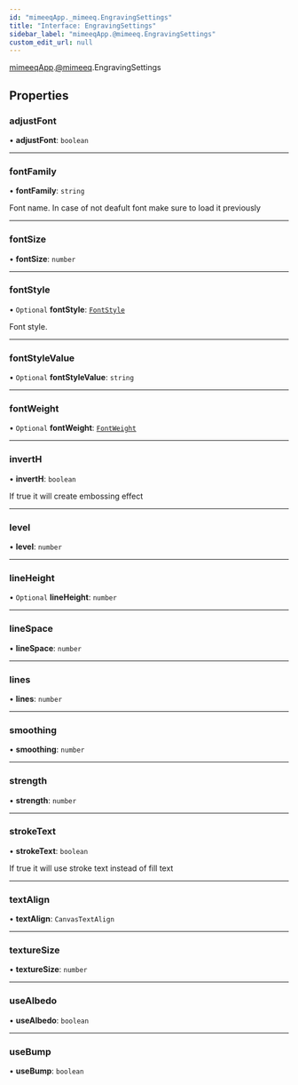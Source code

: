 ```yaml
---
id: "mimeeqApp._mimeeq.EngravingSettings"
title: "Interface: EngravingSettings"
sidebar_label: "mimeeqApp.@mimeeq.EngravingSettings"
custom_edit_url: null
---
```


[mimeeqApp](../modules/mimeeqApp.md).[@mimeeq](../namespaces/mimeeqApp._mimeeq.md).EngravingSettings

## Properties

### adjustFont

• **adjustFont**: `boolean`

___

### fontFamily

• **fontFamily**: `string`

Font name. In case of not deafult font make sure to load it previously

___

### fontSize

• **fontSize**: `number`

___

### fontStyle

• `Optional` **fontStyle**: [`FontStyle`](../enums/mimeeqApp._mimeeq.FontStyle.md)

Font style.

___

### fontStyleValue

• `Optional` **fontStyleValue**: `string`

___

### fontWeight

• `Optional` **fontWeight**: [`FontWeight`](../namespaces/mimeeqApp._mimeeq.md#fontweight)

___

### invertH

• **invertH**: `boolean`

If true it will create embossing effect

___

### level

• **level**: `number`

___

### lineHeight

• `Optional` **lineHeight**: `number`

___

### lineSpace

• **lineSpace**: `number`

___

### lines

• **lines**: `number`

___

### smoothing

• **smoothing**: `number`

___

### strength

• **strength**: `number`

___

### strokeText

• **strokeText**: `boolean`

If true it will use stroke text instead of fill text

___

### textAlign

• **textAlign**: `CanvasTextAlign`

___

### textureSize

• **textureSize**: `number`

___

### useAlbedo

• **useAlbedo**: `boolean`

___

### useBump

• **useBump**: `boolean`
